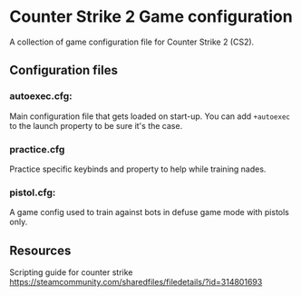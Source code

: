 # Counter Strike 2 Game configuration

A collection of game configuration file for Counter Strike 2 (CS2).

## Configuration files

### autoexec.cfg:

Main configuration file that gets loaded on start-up. You can add `+autoexec` to the launch property to be sure it's the case.

### practice.cfg

Practice specific keybinds and property to help while training nades.

### pistol.cfg:

A game config used to train against bots in defuse game mode with pistols only.

## Resources

Scripting guide for counter strike
https://steamcommunity.com/sharedfiles/filedetails/?id=314801693

